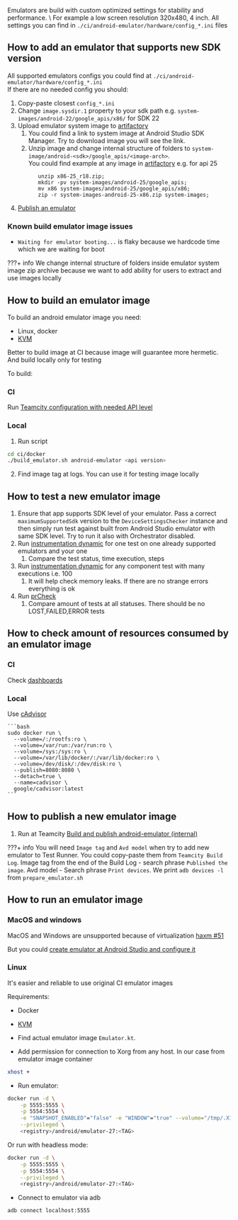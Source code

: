 Emulators are build with custom optimized settings for stability and performance. \ 
For example a low screen resolution 320x480, 4 inch.
All settings you can find in `./ci/android-emulator/hardware/config_*.ini` files

## How to add an emulator that supports new SDK version 

All supported emulators configs you could find at `./ci/android-emulator/hardware/config_*.ini` \
If there are no needed config you should:

1. Copy-paste closest `config_*.ini`
2. Change `image.sysdir.1` property to your sdk path e.g. `system-images/android-22/google_apis/x86/` for SDK 22 
3. Upload emulator system image to [artifactory](http://links.k.avito.ru/emulator-system_images)
   1. You could find a link to system image at Android Studio SDK Manager. Try to download image you will see the link. 
   2. Unzip image and change internal structure of folders to `system-image/android-<sdk>/google_apis/<image-arch>`. \
      You could find example at any image in [artifactory](http://links.k.avito.ru/emulator-system_images) e.g. for api 25
      ```shell
         unzip x86-25_r18.zip; 
         mkdir -pv system-images/android-25/google_apis;
         mv x86 system-images/android-25/google_apis/x86;
         zip -r system-images-android-25-x86.zip system-images;
      ```
4. [Publish an emulator](#how-to-publish-a-new-emulator-image)

### Known build emulator image issues

- `Waiting for emulator booting...` is flaky because we hardcode time which we are waiting for boot 

???+ info
    We change internal structure of folders inside emulator system image zip archive because we want to add ability for users to extract and use images locally

## How to build an emulator image

To build an android emulator image you need:
- Linux, docker
- [KVM](https://developer.android.com/studio/run/emulator-acceleration#vm-linux)

Better to build image at CI because image will guarantee more hermetic. And build locally only for testing

To build:

### CI
Run [Teamcity configuration with needed API level](http://links.k.avito.ru/Sc)

### Local
1. Run script

```bash
cd ci/docker
./build_emulator.sh android-emulator <api version>
```

2. Find image tag at logs. You can use it for testing image locally

## How to test a new emulator image


1. Ensure that app supports SDK level of your emulator. Pass a correct `maximumSupportedSdk` version to the `DeviceSettingsChecker` instance and then simply run test against built from Android Studio emulator with same SDK level. Try to run it also with Orchestrator disabled.
2. Run [instrumentation dynamic](http://links.k.avito.ru/nl) for one test on one already supported emulators and your one
   1. Compare the test status, time execution, steps
3. Run [instrumentation dynamic](http://links.k.avito.ru/nl) for any component test with many executions i.e. 100
   1. It will help check memory leaks. If there are no strange errors everything is ok
4. Run [prCheck](http://links.k.avito.ru/wsT)
   1. Compare amount of tests at all statuses. There should be no LOST,FAILED,ERROR tests

## How to check amount of resources consumed by an emulator image

### CI
Check [dashboards](https://mntr.avito.ru/grafana/d/9LxwD7Wnz/android-emulators)

### Local
Use [cAdvisor](https://github.com/google/cadvisor)

    ```bash
    sudo docker run \
      --volume=/:/rootfs:ro \
      --volume=/var/run:/var/run:ro \
      --volume=/sys:/sys:ro \
      --volume=/var/lib/docker/:/var/lib/docker:ro \
      --volume=/dev/disk/:/dev/disk:ro \
      --publish=8080:8080 \
      --detach=true \
      --name=cadvisor \
      google/cadvisor:latest
    ```

## How to publish a new emulator image

1. Run at Teamcity [Build and publish android-emulator (internal)](http://links.k.avito.ru/publish-android-emulator-image)

???+ info
    You will need `Image tag` and `Avd model` when try to add new emulator to Test Runner. You could copy-paste them from `Teamcity Build Log`. Image tag from the end of the Build Log - search phrase `Published the image`. Avd model - Search phrase `Print devices`. We print `adb devices -l` from `prepare_emulator.sh`   


## How to run an emulator image

### MacOS and windows

MacOS and Windows are unsupported because of virtualization [haxm #51](https://github.com/intel/haxm/issues/51#issuecomment-389731675)

But you could [create emulator at Android Studio and configure it](http://links.k.avito.ru/emulator-setup)

### Linux

It's easier and reliable to use original CI emulator images

Requirements:

- Docker
- [KVM](https://developer.android.com/studio/run/emulator-acceleration#vm-linux)


- Find actual emulator image `Emulator.kt`.
- Add permission for connection to Xorg from any host. In our case from emulator image container
```bash
xhost +
```
- Run emulator:
```bash
docker run -d \
    -p 5555:5555 \
    -p 5554:5554 \
    -e "SNAPSHOT_ENABLED"="false" -e "WINDOW"="true" --volume="/tmp/.X11-unix:/tmp/.X11-unix:rw" \
    --privileged \
    <registry>/android/emulator-27:<TAG>
```
Or run with headless mode:
```bash
docker run -d \
    -p 5555:5555 \
    -p 5554:5554 \
    --privileged \
    <registry>/android/emulator-27:<TAG>
```
- Connect to emulator via adb
```bash
adb connect localhost:5555
```
